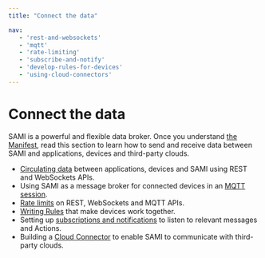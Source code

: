 ```yaml
---
title: "Connect the data"

nav:
   - 'rest-and-websockets'
   - 'mqtt'
   - 'rate-limiting'
   - 'subscribe-and-notify'
   - 'develop-rules-for-devices'
   - 'using-cloud-connectors'
---
```


# Connect the data

SAMI is a powerful and flexible data broker. Once you understand [the Manifest](/sami/sami-documentation/the-manifest.html), read this section to learn how to send and receive data between SAMI and applications, devices and third-party clouds.

* [Circulating data](/sami/connect-the-data/rest-and-websockets.html) between applications, devices and SAMI using REST and WebSockets APIs. 
* Using SAMI as a message broker for connected devices in an [MQTT session](/sami/connect-the-data/mqtt.html).
* [Rate limits](/sami/connect-the-data/rate-limiting.html) on REST, WebSockets and MQTT APIs.
* [Writing Rules](/sami/connect-the-data/develop-rules-for-devices.html) that make devices work together.
* Setting up [subscriptions and notifications](/sami/connect-the-data/subscribe-and-notify.html) to listen to relevant messages and Actions.
* Building a [Cloud Connector](/sami/connect-the-data/using-cloud-connectors.html) to enable SAMI to communicate with third-party clouds.